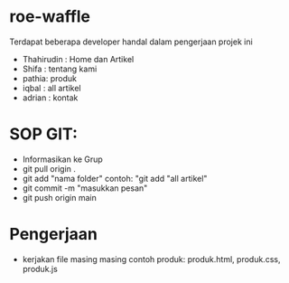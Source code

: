 # roe-waffle
Terdapat beberapa developer handal dalam pengerjaan projek ini
- Thahirudin : Home dan Artikel
- Shifa : tentang kami
- pathia: produk
- iqbal : all artikel
- adrian : kontak

# SOP GIT:
- Informasikan ke Grup
- git pull origin .
- git add "nama folder" contoh: "git add "all artikel"
- git commit -m "masukkan pesan"
- git push origin main

# Pengerjaan
- kerjakan file masing masing contoh produk: produk.html, produk.css, produk.js

